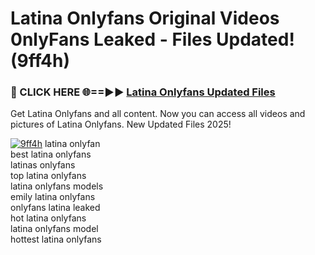 # Latina Onlyfans Original Videos 0nlyFans Leaked - Files Updated! (9ff4h)

<h3>🔴 CLICK HERE 🌐==►► <a href="https://tinyurl.com/2jnfzry5" rel="nofollow">Latina Onlyfans Updated Files</a></h3>

Get Latina Onlyfans and all content. Now you can access all videos and pictures of Latina Onlyfans. New Updated Files 2025!

[![9ff4h](https://i.imgur.com/GyGTBgg.gif)](https://tinyurl.com/2jnfzry5)
latina onlyfan<br>
best latina onlyfans<br>
latinas onlyfans<br>
top latina onlyfans<br>
latina onlyfans models<br>
emily latina onlyfans<br>
onlyfans latina leaked<br>
hot latina onlyfans<br>
latina onlyfans model<br>
hottest latina onlyfans